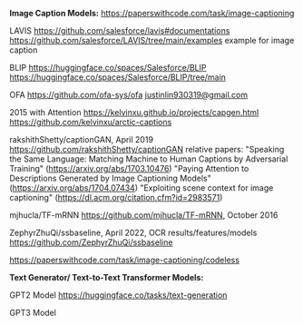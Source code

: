**Image Caption Models:**
https://paperswithcode.com/task/image-captioning


LAVIS 
https://github.com/salesforce/lavis#documentations
https://github.com/salesforce/LAVIS/tree/main/examples
example for image caption

BLIP
https://huggingface.co/spaces/Salesforce/BLIP
https://huggingface.co/spaces/Salesforce/BLIP/tree/main


OFA
https://github.com/ofa-sys/ofa  justinlin930319@gmail.com


2015 with Attention
https://kelvinxu.github.io/projects/capgen.html
https://github.com/kelvinxu/arctic-captions


rakshithShetty/captionGAN,  April 2019
https://github.com/rakshithShetty/captionGAN 
relative papers:
"Speaking the Same Language: Matching Machine to Human Captions by Adversarial Training" (https://arxiv.org/abs/1703.10476)
"Paying Attention to Descriptions Generated by Image Captioning Models" (https://arxiv.org/abs/1704.07434)
"Exploiting scene context for image captioning" (https://dl.acm.org/citation.cfm?id=2983571)


mjhucla/TF-mRNN
https://github.com/mjhucla/TF-mRNN, October 2016

ZephyrZhuQi/ssbaseline, April 2022, OCR results/features/models
https://github.com/ZephyrZhuQi/ssbaseline


https://paperswithcode.com/task/image-captioning/codeless


**Text Generator/ Text-to-Text Transformer Models:**

GPT2 Model
https://huggingface.co/tasks/text-generation

GPT3 Model



